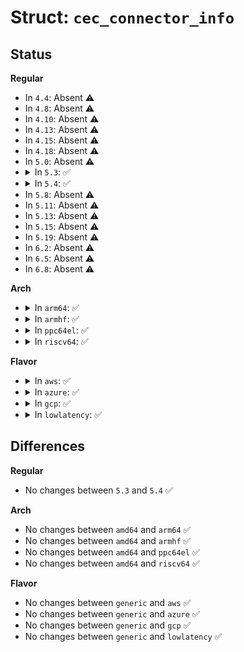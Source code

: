 # Struct: <code>cec_connector_info</code>

## Status
<b>Regular</b>
<ul>
<li>
In <code>4.4</code>: Absent ⚠️
</li>
<li>
In <code>4.8</code>: Absent ⚠️
</li>
<li>
In <code>4.10</code>: Absent ⚠️
</li>
<li>
In <code>4.13</code>: Absent ⚠️
</li>
<li>
In <code>4.15</code>: Absent ⚠️
</li>
<li>
In <code>4.18</code>: Absent ⚠️
</li>
<li>
In <code>5.0</code>: Absent ⚠️
</li>
<li>
<details>
<summary>In <code>5.3</code>: ✅</summary>

```c
struct cec_connector_info {
    __u32 type;
    struct cec_drm_connector_info drm;
    __u32 raw[16];
};
```
</details>
</li>
<li>
<details>
<summary>In <code>5.4</code>: ✅</summary>

```c
struct cec_connector_info {
    __u32 type;
    struct cec_drm_connector_info drm;
    __u32 raw[16];
};
```
</details>
</li>
<li>
In <code>5.8</code>: Absent ⚠️
</li>
<li>
In <code>5.11</code>: Absent ⚠️
</li>
<li>
In <code>5.13</code>: Absent ⚠️
</li>
<li>
In <code>5.15</code>: Absent ⚠️
</li>
<li>
In <code>5.19</code>: Absent ⚠️
</li>
<li>
In <code>6.2</code>: Absent ⚠️
</li>
<li>
In <code>6.5</code>: Absent ⚠️
</li>
<li>
In <code>6.8</code>: Absent ⚠️
</li>
</ul>
<b>Arch</b>
<ul>
<li>
<details>
<summary>In <code>arm64</code>: ✅</summary>

```c
struct cec_connector_info {
    __u32 type;
    struct cec_drm_connector_info drm;
    __u32 raw[16];
};
```
</details>
</li>
<li>
<details>
<summary>In <code>armhf</code>: ✅</summary>

```c
struct cec_connector_info {
    __u32 type;
    struct cec_drm_connector_info drm;
    __u32 raw[16];
};
```
</details>
</li>
<li>
<details>
<summary>In <code>ppc64el</code>: ✅</summary>

```c
struct cec_connector_info {
    __u32 type;
    struct cec_drm_connector_info drm;
    __u32 raw[16];
};
```
</details>
</li>
<li>
<details>
<summary>In <code>riscv64</code>: ✅</summary>

```c
struct cec_connector_info {
    __u32 type;
    struct cec_drm_connector_info drm;
    __u32 raw[16];
};
```
</details>
</li>
</ul>
<b>Flavor</b>
<ul>
<li>
<details>
<summary>In <code>aws</code>: ✅</summary>

```c
struct cec_connector_info {
    __u32 type;
    struct cec_drm_connector_info drm;
    __u32 raw[16];
};
```
</details>
</li>
<li>
<details>
<summary>In <code>azure</code>: ✅</summary>

```c
struct cec_connector_info {
    __u32 type;
    struct cec_drm_connector_info drm;
    __u32 raw[16];
};
```
</details>
</li>
<li>
<details>
<summary>In <code>gcp</code>: ✅</summary>

```c
struct cec_connector_info {
    __u32 type;
    struct cec_drm_connector_info drm;
    __u32 raw[16];
};
```
</details>
</li>
<li>
<details>
<summary>In <code>lowlatency</code>: ✅</summary>

```c
struct cec_connector_info {
    __u32 type;
    struct cec_drm_connector_info drm;
    __u32 raw[16];
};
```
</details>
</li>
</ul>

## Differences
<b>Regular</b>
<ul>
<li>
No changes between <code>5.3</code> and <code>5.4</code> ✅
</li>
</ul>
<b>Arch</b>
<ul>
<li>
No changes between <code>amd64</code> and <code>arm64</code> ✅
</li>
<li>
No changes between <code>amd64</code> and <code>armhf</code> ✅
</li>
<li>
No changes between <code>amd64</code> and <code>ppc64el</code> ✅
</li>
<li>
No changes between <code>amd64</code> and <code>riscv64</code> ✅
</li>
</ul>
<b>Flavor</b>
<ul>
<li>
No changes between <code>generic</code> and <code>aws</code> ✅
</li>
<li>
No changes between <code>generic</code> and <code>azure</code> ✅
</li>
<li>
No changes between <code>generic</code> and <code>gcp</code> ✅
</li>
<li>
No changes between <code>generic</code> and <code>lowlatency</code> ✅
</li>
</ul>
